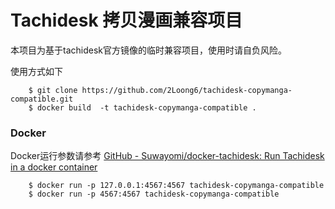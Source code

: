 # Tachidesk 拷贝漫画兼容项目

本项目为基于tachidesk官方镜像的临时兼容项目，使用时请自负风险。

使用方式如下

```
    $ git clone https://github.com/2Loong6/tachidesk-copymanga-compatible.git
    $ docker build  -t tachidesk-copymanga-compatible .
```

### Docker

Docker运行参数请参考 [GitHub - Suwayomi/docker-tachidesk: Run Tachidesk in a docker container](https://github.com/Suwayomi/docker-tachidesk)

```
    $ docker run -p 127.0.0.1:4567:4567 tachidesk-copymanga-compatible
    $ docker run -p 4567:4567 tachidesk-copymanga-compatible
```
